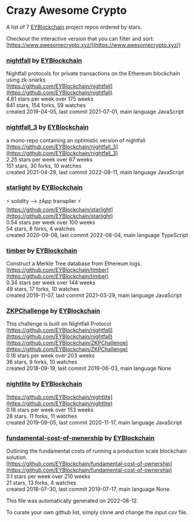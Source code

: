 # Crazy Awesome Crypto
A list of 7 [EYBlockchain](https://github.com/EYBlockchain) project repos ordered by stars.  

Checkout the interactive version that you can filter and sort: 
[https://www.awesomecrypto.xyz/](https://www.awesomecrypto.xyz/)  


### [nightfall](https://github.com/EYBlockchain/nightfall) by [EYBlockchain](https://github.com/EYBlockchain)  
Nightfall protocols for private transactions on the Ethereum blockchain using zk-snarks  
[https://github.com/EYBlockchain/nightfall](https://github.com/EYBlockchain/nightfall)  
4.81 stars per week over 175 weeks  
841 stars, 154 forks, 59 watches  
created 2019-04-05, last commit 2021-07-01, main language JavaScript  


### [nightfall_3](https://github.com/EYBlockchain/nightfall_3) by [EYBlockchain](https://github.com/EYBlockchain)  
a mono-repo containing an optimistic version of nightfall  
[https://github.com/EYBlockchain/nightfall_3](https://github.com/EYBlockchain/nightfall_3)  
2.25 stars per week over 67 weeks  
151 stars, 30 forks, 10 watches  
created 2021-04-29, last commit 2022-08-11, main language JavaScript  


### [starlight](https://github.com/EYBlockchain/starlight) by [EYBlockchain](https://github.com/EYBlockchain)  
:zap: solidity --> zApp transpiler :zap:  
[https://github.com/EYBlockchain/starlight](https://github.com/EYBlockchain/starlight)  
0.54 stars per week over 100 weeks  
54 stars, 8 forks, 4 watches  
created 2020-09-08, last commit 2022-08-04, main language TypeScript  


### [timber](https://github.com/EYBlockchain/timber) by [EYBlockchain](https://github.com/EYBlockchain)  
Construct a Merkle Tree database from Ethereum logs.  
[https://github.com/EYBlockchain/timber](https://github.com/EYBlockchain/timber)  
0.34 stars per week over 144 weeks  
49 stars, 17 forks, 10 watches  
created 2019-11-07, last commit 2021-03-29, main language JavaScript  


### [ZKPChallenge](https://github.com/EYBlockchain/ZKPChallenge) by [EYBlockchain](https://github.com/EYBlockchain)  
This challenge is built on Nightfall Protocol  
[https://github.com/EYBlockchain/nightfall](https://github.com/EYBlockchain/nightfall)  
[https://github.com/EYBlockchain/ZKPChallenge](https://github.com/EYBlockchain/ZKPChallenge)  
0.18 stars per week over 203 weeks  
36 stars, 9 forks, 10 watches  
created 2018-09-19, last commit 2019-06-03, main language None  


### [nightlite](https://github.com/EYBlockchain/nightlite) by [EYBlockchain](https://github.com/EYBlockchain)  
  
[https://github.com/EYBlockchain/nightlite](https://github.com/EYBlockchain/nightlite)  
0.18 stars per week over 153 weeks  
28 stars, 11 forks, 11 watches  
created 2019-09-05, last commit 2020-11-17, main language JavaScript  


### [fundamental-cost-of-ownership](https://github.com/EYBlockchain/fundamental-cost-of-ownership) by [EYBlockchain](https://github.com/EYBlockchain)  
Outlining the fundamental costs of running a production scale blockchain solution.   
[https://github.com/EYBlockchain/fundamental-cost-of-ownership](https://github.com/EYBlockchain/fundamental-cost-of-ownership)  
0.1 stars per week over 210 weeks  
21 stars, 13 forks, 4 watches  
created 2018-07-30, last commit 2019-07-17, main language None  


This file was automatically generated on 2022-08-12.  

To curate your own github list, simply clone and change the input csv file.  